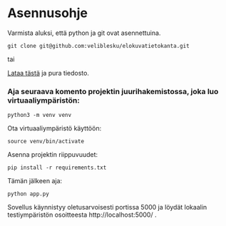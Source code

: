 # Asennusohje

Varmista aluksi, että python ja git ovat asennettuina.

````
git clone git@github.com:veliblesku/elokuvatietokanta.git
````
tai

[Lataa tästä](https://github.com/veliblesku/elokuvatietokanta/archive/master.zip) ja pura tiedosto.

### Aja seuraava komento projektin juurihakemistossa, joka luo virtuaaliympäristön:
````
python3 -m venv venv
````
Ota virtuaaliympäristö käyttöön:
````
source venv/bin/activate
````
Asenna projektin riippuvuudet:
````
pip install -r requirements.txt
````

Tämän jälkeen aja:
`````
python app.py
`````
Sovellus käynnistyy oletusarvoisesti portissa 5000 ja löydät lokaalin testiympäristön osoitteesta http://localhost:5000/ .
